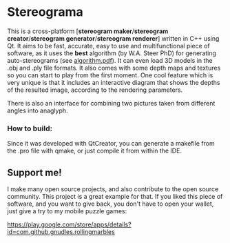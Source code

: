 # Stereograma
This is a cross-platform [**stereogram maker**/**stereogram creator**/**stereogram generator**/**stereogram renderer**] written in C++ using Qt. It aims to be fast, accurate, easy to use and multifunctional piece of software, as it uses the **best** algorithm (by W.A. Steer PhD) for generating auto-stereograms (see [algorithm.pdf](algorithm.pdf)). It can even load 3D models in the .obj and .ply file formats. It also comes with some depth maps and textures so you can start to play from the first moment. One cool feature which is very unique is that it includes an interactive diagram that shows the depths of the resulted image, according to the rendering parameters.

There is also an interface for combining two pictures taken from different angles into anaglyph.


### How to build:

Since it was developed with QtCreator, you can generate a makefile from the .pro file with qmake, or just compile it from within the IDE.

## Support me!

I make many open source projects, and also contribute to the open source community. This project is a great example for that.
If you liked this piece of software, and you want to give back, you don't have to open your wallet, just give a try to my mobile puzzle games:

https://play.google.com/store/apps/details?id=com.github.gnudles.rollingmarbles

